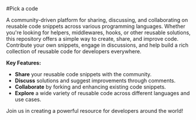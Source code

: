 #Pick a code

A community-driven platform for sharing, discussing, and collaborating on reusable code snippets across various programming languages. Whether you're looking for helpers, middlewares, hooks, or other reusable solutions, this repository offers a simple way to create, share, and improve code. Contribute your own snippets, engage in discussions, and help build a rich collection of reusable code for developers everywhere.

**Key Features:**

- **Share** your reusable code snippets with the community.
- **Discuss** solutions and suggest improvements through comments.
- **Collaborate** by forking and enhancing existing code snippets.
- **Explore** a wide variety of reusable code across different languages and use cases.

Join us in creating a powerful resource for developers around the world!
